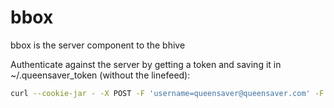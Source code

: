 # bbox
bbox is the server component to the bhive

Authenticate against the server by getting a token and saving it in ~/.queensaver_token (without the linefeed): 

```bash
curl --cookie-jar - -X POST -F 'username=queensaver@queensaver.com' -F 'password=bmajagmbh' https://api.queensaver.com/v1/login
```
